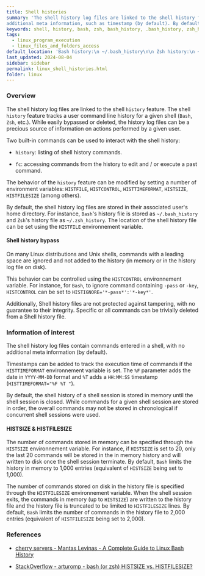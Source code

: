 ```yaml
---
title: Shell histories
summary: 'The shell history log files are linked to the shell history feature, that tracks a user command line history for a given shell (Bash, Zsh, etc.). While easily bypassed or deleted, the history log files can be a precious source of information on actions performed by a given user.\n\n The shell history log files contain commands entered in an (interactive) shell, with no
additional meta information, such as timestamp (by default). By default, the shell history of a shell session is stored in memory until the shell session is closed.\n\n The behavior of the history feature can be modified by setting a number of environment variables (HISTFILE, HISTCONTROL, HISTTIMEFORMAT, HISTSIZE, HISTFILESIZE, etc.).'
keywords: shell, history, bash, zsh, bash_history, .bash_history, zsh_history, .zsh_history, HISTFILE, HISTCONTROL, HISTTIMEFORMAT, HISTSIZE, HISTFILESIZE
tags:
  - linux_program_execution
  - linux_files_and_folders_access
default_location: 'Bash history:\n ~/.bash_history\n\n Zsh history:\n ~/.zsh_history\n\n Non default history settings may be defined through environment variables set in Shell configuration files:\n .profile, .bash_login / .zlogin, .bashrc / .zshrc, .bash_profile / .zprofile'
last_updated: 2024-08-04
sidebar: sidebar
permalink: linux_shell_histories.html
folder: linux
---
```


### Overview

The shell history log files are linked to the shell `history` feature. The
shell `history` feature tracks a user command line history for a given shell
(`Bash`, `Zsh`, etc.). While easily bypassed or deleted, the history log files
can be a precious source of information on actions performed by a given user.

Two built-in commands can be used to interact with the shell history:

  - `history`: listing of shell history commands.

  - `fc`: accessing commands from the history to edit and / or execute a past
    command.

The behavior of the `history` feature can be modified by setting a number of
environment variables: `HISTFILE`, `HISTCONTROL`, `HISTTIMEFORMAT`, `HISTSIZE`,
`HISTFILESIZE` (among others).

By default, the shell history log files are stored in their associated user's
home directory. For instance, `Bash`'s history file is stored as
`~/.bash_history` and `Zsh`'s history file as `~/.zsh_history`. The location
of the shell history file can be set using the `HISTFILE` environnement
variable.

#### Shell history bypass

On many Linux distributions and Unix shells, commands with a leading space are
ignored and not added to the history (in memory or in the history log file on
disk).

This behavior can be controlled using the `HISTCONTROL` environnement variable.
For instance, for `Bash`, to ignore command containing `-pass` or `-key`,
`HISTCONTROL` can be set to `HISTIGNORE='*-pass*':'*-key*'`.

Additionally, Shell history files are not protected against tampering, with
no guarantee to their integrity. Specific or all commands can be trivially
deleted from a Shell history file.

### Information of interest

The shell history log files contain commands entered in a shell, with no
additional meta information (by default).

Timestamps can be added to track the execution time of commands if the
`HISTTIMEFORMAT` environnement variable is set. The `%F` parameter adds the
date in `YYYY-MM-DD` format and `%T` adds a `HH:MM:SS` timestamp
(`HISTTIMEFORMAT="%F %T "`).

By default, the shell history of a shell session is stored in memory until the
shell session is closed. While commands for a given shell session are stored in
order, the overall commands may not be stored in chronological if concurrent
shell sessions were used.

#### HISTSIZE & HISTFILESIZE

The number of commands stored in memory can be specified through the `HISTSIZE`
environnement variable. For instance, if `HISTSIZE` is set to 20, only the last
20 commands will be stored in the in memory history and will written to disk
once the shell session terminate. By default, `Bash` limits the history in
memory to 1,000 entries (equivalent of `HISTSIZE` being set to 1,000).

The number of commands stored on disk in the history file is specified through
the `HISTFILESIZE` environnement variable. When the shell session exits, the
commands in memory (up to `HISTSIZE`) are written to the history file and the
history file is truncated to be limited to `HISTFILESIZE` lines. By default,
`Bash` limits the number of commands in the history file to 2,000 entries
(equivalent of `HISTFILESIZE` being set to 2,000).

### References

  - [cherry servers - Mantas Levinas - A Complete Guide to Linux Bash History](https://www.cherryservers.com/blog/a-complete-guide-to-linux-bash-history)

  - [StackOverflow - arturomp - bash (or zsh) HISTSIZE vs. HISTFILESIZE?](https://stackoverflow.com/questions/19454837/bash-or-zsh-histsize-vs-histfilesize/19454838#19454838)
